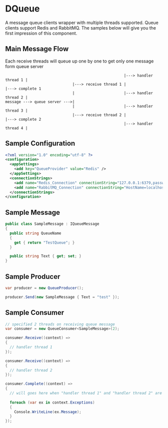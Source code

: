 # DQueue
A message queue clients wrapper with multiple threads supported. Queue clients support Redis and RabbitMQ. The samples below will give you the first impression of this component.

Main Message Flow
------------
Each receive threads will queue up one by one to get only one message form queue server
```text
                                                     |---> handler thread 1 |
                              |---> receive thread 1 |                      |---> complete 1
                              |                      |---> handler thread 2 |
message ---> queue server --->|
                              |                      |---> handler thread 3 |
                              |---> receive thread 2 |                      |---> complete 2
                                                     |---> handler thread 4 |
```

Sample Configuration
------------
```xml
<?xml version="1.0" encoding="utf-8" ?>
<configuration>
  <appSettings>
    <add key="QueueProvider" value="Redis" />
  </appSettings>
  <connectionStrings>
    <add name="Redis_Connection" connectionString="127.0.0.1:6379,password=,allowAdmin=true" />
    <add name="RabbitMQ_Connection" connectionString="HostName=localhost,UserName=rulee,Password=abc123" />
  </connectionStrings>
</configuration>
```

Sample Message
------------
```c#
public class SampleMessage : IQueueMessage
{
  public string QueueName
  {
    get { return "TestQueue"; }
  }

  public string Text { get; set; }
}
```

Sample Producer
------------
```c#
var producer = new QueueProducer();

producer.Send(new SampleMessage { Text = "test" });
```

Sample Consumer
------------
```c#
// specified 2 threads on receiving queue message
var consumer = new QueueConsumer<SampleMessage>(2);

consumer.Receive((context) =>
{
  // handler thread 1
});

consumer.Receive((context) =>
{
  // handler thread 2
});

consumer.Complete((context) =>
{
  // will goes here when "handler thread 1" and "handler thread 2" are done
  
  foreach (var ex in context.Exceptions)
  {
    Console.WriteLine(ex.Message);
  }
});
```


